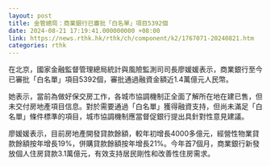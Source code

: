 ```yaml
---
layout: post
title: 金管總局：商業銀行已審批「白名單」項目5392個
date: 2024-08-21 17:19:41.000000000 +08:00
link: https://news.rthk.hk/rthk/ch/component/k2/1767071-20240821.htm
categories: rthk
---
```


在北京，國家金融監督管理總局統計與風險監測司司長廖媛媛表示，商業銀行至今已審批「白名單」項目5392個，審批通過融資金額近1.4萬億元人民幣。

她表示，當前為做好保交房工作，各城市協調機制正全面了解所在地在建已售，但未交付房地產項目信息。對於需要通過「白名單」獲得融資支持，但尚未滿足「白名單」條件標準的項目，城市協調機制應當督促銀行提出具針對性意見建議。

廖媛媛表示，目前房地產開發貸款餘額，較年初增長4000多億元，經營性物業貸款餘額按年增長19%，併購貸款餘額按年增長21%。今年首7個月，商業銀行新發放個人住房貸款3.1萬億元，有效支持居民剛性和改善性住房需求。

